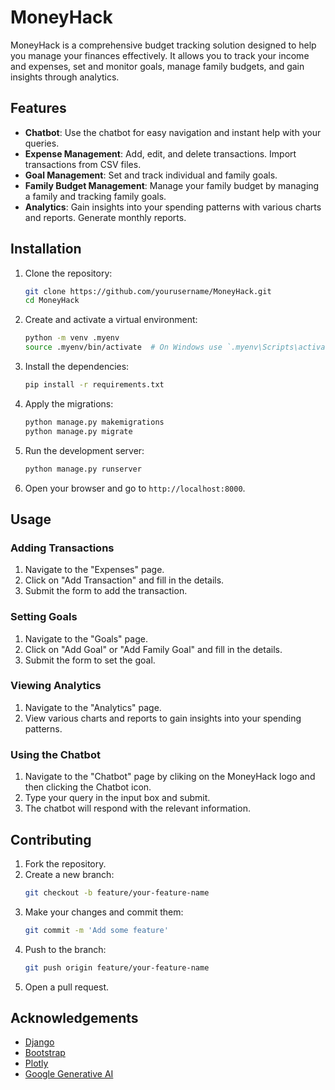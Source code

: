 # MoneyHack

MoneyHack is a comprehensive budget tracking solution designed to help you manage your finances effectively. It allows you to track your income and expenses, set and monitor goals, manage family budgets, and gain insights through analytics.

## Features

- **Chatbot**: Use the chatbot for easy navigation and instant help with your queries.
- **Expense Management**: Add, edit, and delete transactions. Import transactions from CSV files.
- **Goal Management**: Set and track individual and family goals.
- **Family Budget Management**: Manage your family budget by managing a family and tracking family goals.
- **Analytics**: Gain insights into your spending patterns with various charts and reports. Generate monthly reports.

## Installation

1. Clone the repository:
    ```sh
    git clone https://github.com/yourusername/MoneyHack.git
    cd MoneyHack
    ```

2. Create and activate a virtual environment:
    ```sh
    python -m venv .myenv
    source .myenv/bin/activate  # On Windows use `.myenv\Scripts\activate`
    ```

3. Install the dependencies:
    ```sh
    pip install -r requirements.txt
    ```

4. Apply the migrations:
    ```sh
    python manage.py makemigrations
    python manage.py migrate
    ```

5. Run the development server:
    ```sh
    python manage.py runserver
    ```

6. Open your browser and go to `http://localhost:8000`.

## Usage

### Adding Transactions

1. Navigate to the "Expenses" page.
2. Click on "Add Transaction" and fill in the details.
3. Submit the form to add the transaction.

### Setting Goals

1. Navigate to the "Goals" page.
2. Click on "Add Goal" or "Add Family Goal" and fill in the details.
3. Submit the form to set the goal.

### Viewing Analytics

1. Navigate to the "Analytics" page.
2. View various charts and reports to gain insights into your spending patterns.

### Using the Chatbot

1. Navigate to the "Chatbot" page by cliking on the MoneyHack logo and then clicking the Chatbot icon.
2. Type your query in the input box and submit.
3. The chatbot will respond with the relevant information.

## Contributing

1. Fork the repository.
2. Create a new branch:
    ```sh
    git checkout -b feature/your-feature-name
    ```
3. Make your changes and commit them:
    ```sh
    git commit -m 'Add some feature'
    ```
4. Push to the branch:
    ```sh
    git push origin feature/your-feature-name
    ```
5. Open a pull request.

## Acknowledgements

- [Django](https://www.djangoproject.com/)
- [Bootstrap](https://getbootstrap.com/)
- [Plotly](https://plotly.com/)
- [Google Generative AI](https://ai.google/tools/)
